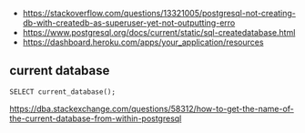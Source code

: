 - https://stackoverflow.com/questions/13321005/postgresql-not-creating-db-with-createdb-as-superuser-yet-not-outputting-erro
- https://www.postgresql.org/docs/current/static/sql-createdatabase.html
- https://dashboard.heroku.com/apps/your_application/resources

## current database

`SELECT current_database();`

https://dba.stackexchange.com/questions/58312/how-to-get-the-name-of-the-current-database-from-within-postgresql
